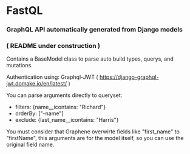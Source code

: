 # FastQL
### GraphQL API automatically generated from Django models
### ( README under construction )

Contains a BaseModel class to parse auto build types, querys, and mutations.

Authentication using: Graphql-JWT ( https://django-graphql-jwt.domake.io/en/latest/ )

You can parse arguments directly to queryset:

  - filters: {name__icontains: "Richard"}
  - orderBy: ["-name"]
  - exclude: {last_name__icontains: "Harris"}

  You must consider that Graphene overwirte fields like "first_name" to "firstName", this arguments are for the model itself, so you can use the original field name.
